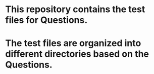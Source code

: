 # This repository contains the test files for Questions.

# The test files are organized into different directories based on the Questions.
